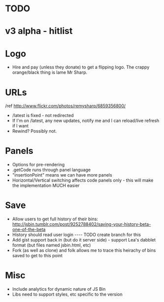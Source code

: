 # TODO

# v3 alpha - hitlist

# Logo

- Hire and pay (unless they donate) to get a flipping logo. The crappy orange/black thing is lame Mr Sharp.

# URLs

/ref http://www.flickr.com/photos/remysharp/6859356800/

- /latest is fixed - not redirected
- If I'm on /latest, any new updates, notify me and I can reload/live refresh if I want
- Rewind? Possibly not.

# Panels

- Options for pre-rendering
- .getCode runs through panel language
- "insertionPoint" means we can have more panels
- Horizontal/Vertical switching affects code panels only - this will make the implementation MUCH easier

# Save

- Allow users to get full history of their bins: http://jsbin.tumblr.com/post/9252788402/saving-your-history-beta-one-of-the-beta
- History should read user login ---- TODO create branch for this
- Add gist support back in (but do it server side) - support Lea's dabblet format (but files named jsbin.html, etc)
- Fork (as well as clone) and folk allows me to trace this heirachy of bins saved to get to this point

# Misc

- Include analytics for dynamic nature of JS Bin
- Libs need to support styles, etc specific to the version